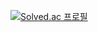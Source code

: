 [![Solved.ac
프로필](http://mazassumnida.wtf/api/generate_badge?boj=isthisirooooooooony)](https://solved.ac/isthisirooooooooony)
